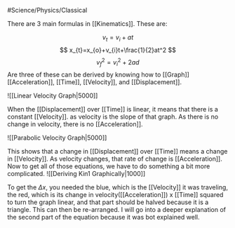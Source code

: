 #Science/Physics/Classical 

There are 3 main formulas in [[Kinematics]]. These are:

$$
v_{t}= v_{i} + at
$$
$$
x_{t}=x_{o}+v_{i}t+\frac{1}{2}at^2
$$
$$
v_{f}^2 = v_{i}^2 + 2ad
$$
Are three of these can be derived by knowing how to [[Graph]] [[Acceleration]], [[Time]], [[Velocity]], and [[Displacement]]. 

![[Linear Velocity Graph|5000]]

When the [[Displacement]] over [[Time]] is linear, it means that there is a constant [[Velocity]]. as velocity is the slope of that graph. As there is no change in velocity, there is no [[Acceleration]].

![[Parabolic Velocity Graph|5000]]

This shows that a change in [[Displacement]] over [[Time]] means a change in [[Velocity]]. As velocity changes, that rate of change is [[Acceleration]]. Now to get all of those equations, we have to do something a bit more complicated. 
![[Deriving Kin1 Graphically|1000]]

To get the $\Delta x$, you needed the blue, which is the [[Velocity]] it was traveling, the red, which is its change in velocity([[Acceleration]]) x [[Time]] squared to turn the graph linear, and that part should be halved because it is a triangle. This can then be re-arranged. 
I will go into a deeper explanation of the second part of the equation because it was bot explained well. 
